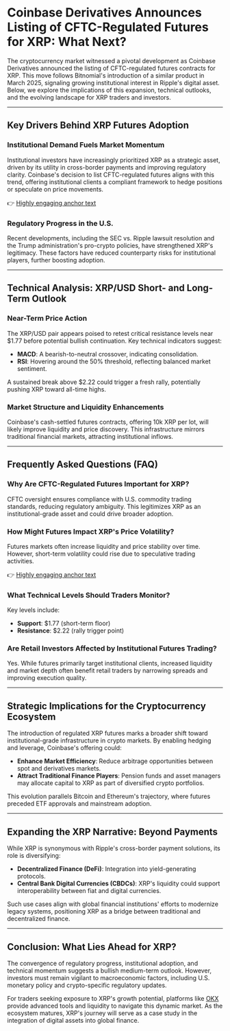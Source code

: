 # Coinbase Derivatives Announces Listing of CFTC-Regulated Futures for XRP: What Next?

The cryptocurrency market witnessed a pivotal development as Coinbase Derivatives announced the listing of CFTC-regulated futures contracts for XRP. This move follows Bitnomial's introduction of a similar product in March 2025, signaling growing institutional interest in Ripple's digital asset. Below, we explore the implications of this expansion, technical outlooks, and the evolving landscape for XRP traders and investors.

---

## Key Drivers Behind XRP Futures Adoption

### Institutional Demand Fuels Market Momentum  
Institutional investors have increasingly prioritized XRP as a strategic asset, driven by its utility in cross-border payments and improving regulatory clarity. Coinbase's decision to list CFTC-regulated futures aligns with this trend, offering institutional clients a compliant framework to hedge positions or speculate on price movements.  

👉 [Highly engaging anchor text](https://bit.ly/okx-bonus)  

### Regulatory Progress in the U.S.  
Recent developments, including the SEC vs. Ripple lawsuit resolution and the Trump administration's pro-crypto policies, have strengthened XRP's legitimacy. These factors have reduced counterparty risks for institutional players, further boosting adoption.

---

## Technical Analysis: XRP/USD Short- and Long-Term Outlook

### Near-Term Price Action  
The XRP/USD pair appears poised to retest critical resistance levels near $1.77 before potential bullish continuation. Key technical indicators suggest:  

- **MACD**: A bearish-to-neutral crossover, indicating consolidation.  
- **RSI**: Hovering around the 50% threshold, reflecting balanced market sentiment.  

A sustained break above $2.22 could trigger a fresh rally, potentially pushing XRP toward all-time highs.  

### Market Structure and Liquidity Enhancements  
Coinbase's cash-settled futures contracts, offering 10k XRP per lot, will likely improve liquidity and price discovery. This infrastructure mirrors traditional financial markets, attracting institutional inflows.

---

## Frequently Asked Questions (FAQ)

### **Why Are CFTC-Regulated Futures Important for XRP?**  
CFTC oversight ensures compliance with U.S. commodity trading standards, reducing regulatory ambiguity. This legitimizes XRP as an institutional-grade asset and could drive broader adoption.

### **How Might Futures Impact XRP's Price Volatility?**  
Futures markets often increase liquidity and price stability over time. However, short-term volatility could rise due to speculative trading activities.

👉 [Highly engaging anchor text](https://bit.ly/okx-bonus)  

### **What Technical Levels Should Traders Monitor?**  
Key levels include:  
- **Support**: $1.77 (short-term floor)  
- **Resistance**: $2.22 (rally trigger point)  

### **Are Retail Investors Affected by Institutional Futures Trading?**  
Yes. While futures primarily target institutional clients, increased liquidity and market depth often benefit retail traders by narrowing spreads and improving execution quality.

---

## Strategic Implications for the Cryptocurrency Ecosystem

The introduction of regulated XRP futures marks a broader shift toward institutional-grade infrastructure in crypto markets. By enabling hedging and leverage, Coinbase's offering could:  
- **Enhance Market Efficiency**: Reduce arbitrage opportunities between spot and derivatives markets.  
- **Attract Traditional Finance Players**: Pension funds and asset managers may allocate capital to XRP as part of diversified crypto portfolios.  

This evolution parallels Bitcoin and Ethereum's trajectory, where futures preceded ETF approvals and mainstream adoption.

---

## Expanding the XRP Narrative: Beyond Payments

While XRP is synonymous with Ripple's cross-border payment solutions, its role is diversifying:  
- **Decentralized Finance (DeFi)**: Integration into yield-generating protocols.  
- **Central Bank Digital Currencies (CBDCs)**: XRP's liquidity could support interoperability between fiat and digital currencies.  

Such use cases align with global financial institutions' efforts to modernize legacy systems, positioning XRP as a bridge between traditional and decentralized finance.

---

## Conclusion: What Lies Ahead for XRP?

The convergence of regulatory progress, institutional adoption, and technical momentum suggests a bullish medium-term outlook. However, investors must remain vigilant to macroeconomic factors, including U.S. monetary policy and crypto-specific regulatory updates.  

For traders seeking exposure to XRP's growth potential, platforms like [OKX](https://bit.ly/okx-bonus) provide advanced tools and liquidity to navigate this dynamic market. As the ecosystem matures, XRP's journey will serve as a case study in the integration of digital assets into global finance.
